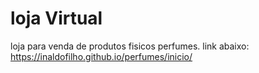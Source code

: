 # loja Virtual
 loja para venda de produtos fisicos perfumes.
 link abaixo:
 https://inaldofilho.github.io/perfumes/inicio/
 
